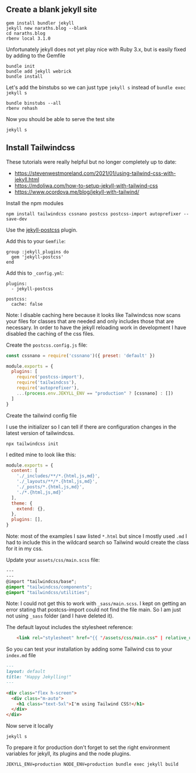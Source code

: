 ## Create a blank jekyll site

```
gem install bundler jekyll
jekyll new naraths.blog --blank
cd naraths.blog
rbenv local 3.1.0
```

Unfortunately jekyll does not yet play nice with Ruby 3.x, but is easily fixed by adding to the Gemfile

```
bundle init
bundle add jekyll webrick
bundle install
```

Let's add the binstubs so we can just type `jekyll s` instead of `bundle exec jekyll s`

```
bundle binstubs --all
rbenv rehash
```

Now you should be able to serve the test site
```
jekyll s
```

## Install Tailwindcss

These tutorials were really helpful but no longer completely up to date:

- https://stevenwestmoreland.com/2021/01/using-tailwind-css-with-jekyll.html
- https://mdoliwa.com/how-to-setup-jekyll-with-tailwind-css
- https://www.ocordova.me/blog/jekyll-with-tailwind/

Install the npm modules

```
npm install tailwindcss cssnano postcss postcss-import autoprefixer --save-dev
```

Use the [jekyll-postcss](https://github.com/mhanberg/jekyll-postcss) plugin.

Add this to your `Gemfile`:

```
group :jekyll_plugins do
  gem 'jekyll-postcss'
end

```

Add this to `_config.yml`:

```
plugins:
  - jekyll-postcss

postcss:
  cache: false
```

Note: I disable caching here because it looks like Tailwindcss now scans your files for classes that are needed and only includes those that are necessary. In order to have the jekyll reloading work in development I have disabled the caching of the css files.

Create the `postcss.config.js` file:

```js
const cssnano = require('cssnano')({ preset: 'default' })

module.exports = {
  plugins: [
    require('postcss-import'),
    require('tailwindcss'),
    require('autoprefixer'),
    ...(process.env.JEKYLL_ENV == "production" ? [cssnano] : [])
  ]
}
```

Create the tailwind config file

I use the initializer so I can tell if there are configuration changes in the latest version of tailwindcss.

```
npx tailwindcss init
```

I edited mine to look like this:

```js
module.exports = {
  content: [
    './_includes/**/*.{html,js,md}',
    './_layouts/**/*.{html,js,md}',
    './_posts/*.{html,js,md}',
    './*.{html,js,md}'
  ],
  theme: {
    extend: {},
  },
  plugins: [],
}
```

Note: most of the examples I saw listed `*.html` but since I mostly used `.md` I had to include this in the wildcard search so Tailwind would create the class for it in my css.

Update your `assets/css/main.scss` file:

```scss
---
---
@import "tailwindcss/base";
@import "tailwindcss/components";
@import "tailwindcss/utilities";
```

Note: I could not get this to work with `_sass/main.scss`. I kept on getting an error stating that postcss-import could not find the file main. So I am just not using `_sass` folder (and I have deleted it).

The default layout includes the stylesheet reference:

```html
    <link rel="stylesheet" href="{{ "/assets/css/main.css" | relative_url }}">
```

So you can test your installation by adding some Tailwind css to your `index.md` file

```md
---
layout: default
title: "Happy Jekylling!"
---

<div class="flex h-screen">
  <div class="m-auto">
    <h1 class="text-5xl">I'm using Tailwind CSS!</h1>
  </div>
</div>
```

Now serve it locally

```
jekyll s
```

To prepare it for production don't forget to set the right environment variables for jekyll, its plugins and the node plugins.

```
JEKYLL_ENV=production NODE_ENV=production bundle exec jekyll build
```

